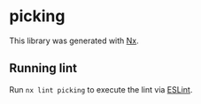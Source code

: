 # picking

This library was generated with [Nx](https://nx.dev).

## Running lint

Run `nx lint picking` to execute the lint via [ESLint](https://eslint.org/).
